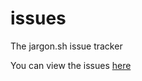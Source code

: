 # issues
The jargon.sh issue tracker

You can view the issues [here](https://github.com/jargon-sh/issues/issues)
